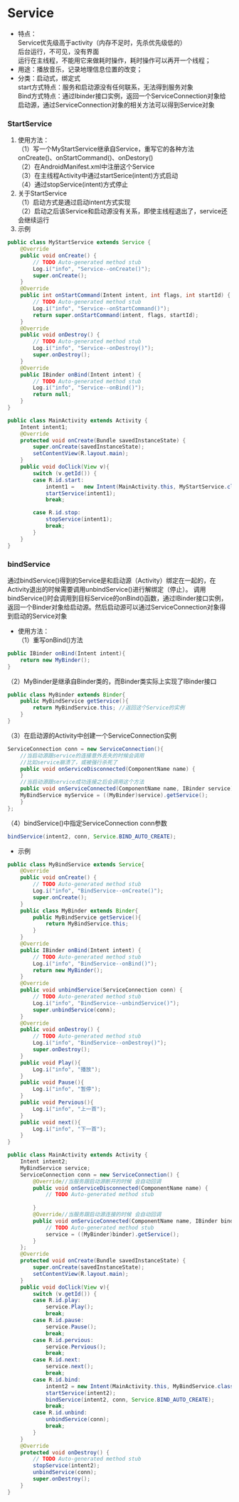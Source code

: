 # Service  
- 特点：  
Service优先级高于activity（内存不足时，先杀优先级低的）  
后台运行，不可见，没有界面   
运行在主线程，不能用它来做耗时操作，耗时操作可以再开一个线程；   
- 用途：播放音乐，记录地理信息位置的改变；    
- 分类：启动式，绑定式   
start方式特点：服务和启动源没有任何联系，无法得到服务对象   
Bind方式特点：通过Ibinder接口实例，返回一个ServiceConnection对象给启动源，通过ServiceConnection对象的相关方法可以得到Service对象

### StartService
1. 使用方法：  
（1）写一个MyStartService继承自Service，重写它的各种方法onCreate()、onStartCommand()、onDestory()  
（2）在AndroidManifest.xml中注册这个Service  
（3）在主线程Activity中通过startSerice(intent)方式启动   
（4）通过stopService(intent)方式停止    
2. 关于StartService   
（1）启动方式是通过启动intent方式实现    
（2）启动之后该Service和启动源没有关系，即使主线程退出了，service还会继续运行  
3. 示例  
```java
public class MyStartService extends Service {
	@Override
	public void onCreate() {
		// TODO Auto-generated method stub
		Log.i("info", "Service--onCreate()");
		super.onCreate();
	}
	@Override
	public int onStartCommand(Intent intent, int flags, int startId) {
		// TODO Auto-generated method stub
		Log.i("info", "Service--onStartCommand()");
		return super.onStartCommand(intent, flags, startId);
	}
	@Override
	public void onDestroy() {
		// TODO Auto-generated method stub
		Log.i("info", "Service--onDestroy()");
		super.onDestroy();
	}
	@Override
	public IBinder onBind(Intent intent) {
		// TODO Auto-generated method stub
		Log.i("info", "Service--onBind()");
		return null;
	}
}
```
```java
public class MainActivity extends Activity {
	Intent intent1;
	@Override
	protected void onCreate(Bundle savedInstanceState) {
		super.onCreate(savedInstanceState);
		setContentView(R.layout.main);
	}
	public void doClick(View v){
		switch (v.getId()) {
		case R.id.start:
			intent1 = 	new Intent(MainActivity.this, MyStartService.class);
			startService(intent1);
			break;

		case R.id.stop:
			stopService(intent1);
			break;
		}
	}
}
```
### bindService   
通过bindService()得到的Service是和启动源（Activity）绑定在一起的，在Activity退出的时候需要调用unbindService()进行解绑定（停止）。
调用bindService()时会调用到目标Service的onBind()函数，通过IBinder接口实例，返回一个Binder对象给启动源。然后启动源可以通过ServiceConnection对象得到启动的Service对象  
- 使用方法：  
（1）重写onBind()方法  
```java
public IBinder onBind(Intent intent){
	return new MyBinder();
}
```
（2）MyBinder是继承自Binder类的，而Binder类实际上实现了IBinder接口  
```java
public class MyBinder extends Binder{
	public MyBindService getService(){
		return MyBindService.this; //返回这个Service的实例
	}
}
```
（3）在启动源的Activity中创建一个ServiceConnection实例  
```java
ServiceConnection conn = new ServiceConnection(){
	//当启动源跟service的连接意外丢失的时候会调用
	//比如service崩溃了，或被强行杀死了
	public void onServiceDisconnected(ComponentName name) {
	}
	//当启动源跟service成功连接之后会调用这个方法
	public void onServiceConnected(ComponentName name, IBinder service) {
	MyBindService myService = ((MyBinder)service).getService();
	}
};
```
（4）bindService()中指定ServiceConnection conn参数  
```java
bindService(intent2, conn, Service.BIND_AUTO_CREATE);
```  
- 示例  
```java
public class MyBindService extends Service{
	@Override
	public void onCreate() {
		// TODO Auto-generated method stub
		Log.i("info", "BindService--onCreate()");
		super.onCreate();
	}
	public class MyBinder extends Binder{
		public MyBindService getService(){
			return MyBindService.this;
		}
	}
	@Override
	public IBinder onBind(Intent intent) {
		// TODO Auto-generated method stub
		Log.i("info", "BindService--onBind()");
		return new MyBinder();
	}
	@Override
	public void unbindService(ServiceConnection conn) {
		// TODO Auto-generated method stub
		Log.i("info", "BindService--unbindService()");
		super.unbindService(conn);
	}
	@Override
	public void onDestroy() {
		// TODO Auto-generated method stub
		Log.i("info", "BindService--onDestroy()");
		super.onDestroy();
	}
	public void Play(){
		Log.i("info", "播放");
	}
	public void Pause(){
		Log.i("info", "暂停");
	}
	public void Pervious(){
		Log.i("info", "上一首");
	}
	public void next(){
		Log.i("info", "下一首");
	}
}
```
```java
public class MainActivity extends Activity {
	Intent intent2;
	MyBindService service;
	ServiceConnection conn = new ServiceConnection() {
		@Override//当服务跟启动源断开的时候 会自动回调
		public void onServiceDisconnected(ComponentName name) {
			// TODO Auto-generated method stub
			
		}
		@Override//当服务跟启动源连接的时候 会自动回调
		public void onServiceConnected(ComponentName name, IBinder binder) {
			// TODO Auto-generated method stub
			service = ((MyBinder)binder).getService();
		}
	};
	@Override
	protected void onCreate(Bundle savedInstanceState) {
		super.onCreate(savedInstanceState);
		setContentView(R.layout.main);
	}
	public void doClick(View v){
		switch (v.getId()) {
		case R.id.play:
			service.Play();
			break;
		case R.id.pause:
			service.Pause();
			break;
		case R.id.pervious:
			service.Pervious();
			break;
		case R.id.next:
			service.next();
			break;
		case R.id.bind:
			intent2 = new Intent(MainActivity.this, MyBindService.class);
			startService(intent2);
			bindService(intent2, conn, Service.BIND_AUTO_CREATE);
			break;
		case R.id.unbind:
			unbindService(conn);
			break;
		}
	}
	@Override
	protected void onDestroy() {
		// TODO Auto-generated method stub
		stopService(intent2);
		unbindService(conn);
		super.onDestroy();
	}
}
```